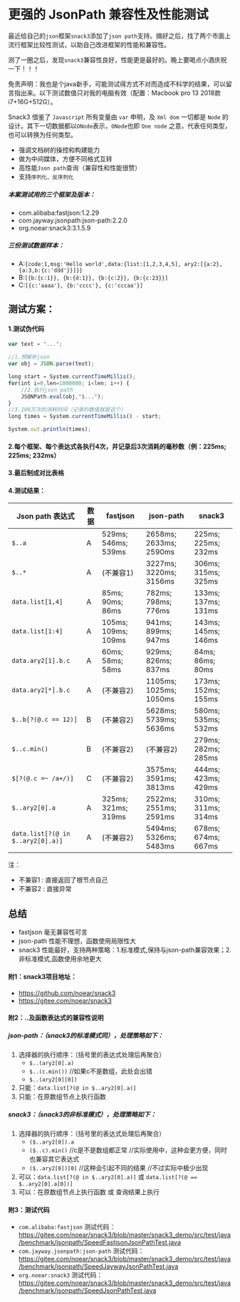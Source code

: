 # 更强的 JsonPath 兼容性及性能测试

最近给自己的`json`框架`snack3`添加了`json path`支持。搞好之后，找了两个市面上流行框架比较性测试，以助自己改进框架的性能和兼容性。



测了一圈之后，发现`snack3`兼容性良好，性能更是最好的。晚上要喝点小酒庆祝一下！！！

免责声明：我也是个java新手，可能测试得方式不对而造成不科学的结果，可以留言指出来。以下测试数值只对我的电脑有效（配置：Macbook pro 13 2018款 i7+16G+512G）。



Snack3 借鉴了 `Javascript` 所有变量由 `var` 申明，及 `Xml dom` 一切都是 `Node` 的设计。其下一切数据都以`ONode`表示，`ONode`也即 `One node` 之意，代表任何类型，也可以转换为任何类型。
* 强调文档树的操控和构建能力
* 做为中间媒体，方便不同格式互转
* 高性能`Json path`查询（兼容性和性能很赞）
* 支持`序列化、反序列化`



##### 本案测试用的三个框架及版本：
* com.alibaba:fastjson:1.2.29
* com.jayway.jsonpath:json-path:2.2.0
* org.noear:snack3:3.1.5.9

##### 三份测试数据样本：
* A:`{code:1,msg:'Hello world',data:{list:[1,2,3,4,5], ary2:[{a:2},{a:3,b:{c:'ddd'}}]}}`
* B:`[{b:{c:1}}, {b:{d:1}}, {b:{c:2}}, {b:{c:23}}]`
* C:`[{c:'aaaa'}, {b:'cccc'}, {c:'cccaa'}]`

## 测试方案：
#### 1.测试伪代码
```javascript
var text = "...";

//1.预解析json
var obj = JSON.parse(text);

long start = System.currentTimeMillis();
for(int i=0,len=1000000; i<len; i++) {
    //2.执行json path
    JSONPath.eval(obj,"$..."); 
}
//3.100万次的消耗时间（记录的数值就是这个）
long times = System.currentTimeMillis() - start;

System.out.println(times);
```
#### 2.每个框架、每个表达式各执行4次，并记录后3次消耗的毫秒数（例：225ms; 225ms; 232ms）
#### 3.最后制成对比表格

#### 4.测试结果：

| Json path 表达式                     | 数据 | fastjson            | json-path              | snack3              |
|-----------------------------------| --- |---------------------|------------------------|---------------------|
| `$..a`                            | A | 529ms; 546ms; 539ms | 2658ms; 2633ms; 2590ms | 225ms; 225ms; 232ms |
| `$..*`                            | A | (不兼容1)              | 3227ms; 3220ms; 3156ms | 306ms; 315ms; 325ms |
| `data.list[1,4]`                  | A | 85ms; 90ms; 86ms    | 782ms; 798ms; 776ms    | 133ms; 137ms; 131ms |
| `data.list[1:4]`                  | A | 105ms; 109ms; 109ms | 941ms; 899ms; 947ms    | 143ms; 145ms; 146ms |
| `data.ary2[1].b.c`                | A | 60ms; 58ms; 58ms    | 929ms; 826ms; 837ms    | 84ms; 86ms; 80ms    |
| `data.ary2[*].b.c`                | A | (不兼容2)              | 1105ms; 1025ms; 1050ms | 173ms; 152ms; 155ms |
| `$..b[?(@.c == 12)]`              | B | (不兼容2)              | 5628ms; 5739ms; 5636ms | 580ms; 535ms; 532ms |
| `$..c.min()`                      | B | (不兼容2)              | (不兼容2)                 | 279ms; 282ms; 285ms |
| `$[?(@.c =~ /a+/)]`               | C | (不兼容2)              | 3575ms; 3591ms; 3813ms | 444ms; 423ms; 429ms |
| `$..ary2[0].a`                    | A | 325ms; 321ms; 319ms   | 2522ms; 2551ms; 2591ms | 310ms; 311ms; 314ms |
| `data.list[?(@ in $..ary2[0].a)]` | A | (不兼容2)              | 5494ms; 5326ms; 5483ms   | 678ms; 674ms; 667ms   |

注：
* 不兼容1 : 直接返回了根节点自己
* 不兼容2 : 直接异常

## 总结

* fastjson 毫无兼容性可言
* json-path 性能不理想，函数使用局限性大
* snack3 性能最好，支持两种策略：1.标准模式,保持与json-path兼容效果；2.非标准模式,函数使用余地更大 

#### 附1：snack3项目地址：

* https://github.com/noear/snack3
* https://gitee.com/noear/snack3

#### 附2：..及函数表达式的兼容性说明
##### json-path：（snack3的标准模式同），处理策略如下：
1. 选择器的执行顺序：（括号里的表达式处理后再聚合）
    * `$..(ary2[0].a)`
    * `$..(c.min())`   //如果c不是数组，此处会出错 
    * `$..(ary2[0][0])`  
2. 只能：`data.list[?(@ in $..ary2[0].a)]`
3. 只能：在原数组节点上执行函数

##### snack3：（snack3的非标准模式），处理策略如下：
1. 选择器的执行顺序：（括号里的表达式处理后再聚合）
    * `($..ary2[0]).a` 
    * `($..c).min()`    //c是不是数组都正常 //实际使用中，这种会更方便，同时也兼容其它表达式 
    * `($..ary2[0])[0]` //这种会引起不同的结果 //不过实际中极少出现
2. 可以：`data.list[?(@ in $..ary2[0].a)]` 或 `data.list[?(@ == $..ary2[0].a[0])]`
3. 可以：在原数组节点上执行函数 或 查询结果上执行

#### 附3：测试代码

* `com.alibaba:fastjson` 测试代码：https://gitee.com/noear/snack3/blob/master/snack3_demo/src/test/java/benchmark/jsonpath/SpeedFastjsonJsonPathTest.java
* `com.jayway.jsonpath:json-path`  测试代码：https://gitee.com/noear/snack3/blob/master/snack3_demo/src/test/java/benchmark/jsonpath/SpeedJaywayJsonPathTest.java
* `org.noear:snack3`  测试代码：https://gitee.com/noear/snack3/blob/master/snack3_demo/src/test/java/benchmark/jsonpath/SpeedJsonPathTest.java